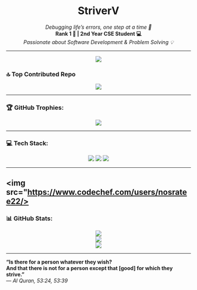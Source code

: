 <h1 align="center">StriverV</h1>
<p align="center">
  <em>Debugging life’s errors, one step at a time 🧩</em> <br/>
  <strong>Rank 1 🏅 | 2nd Year CSE Student 💻</strong> <br/>
  <em>Passionate about Software Development & Problem Solving 💡</em>
</p>

---
<div align="center">
  <img src="https://profile-counter.glitch.me/StriverV/count.svg?"  />
</div>

### 🔝 Top Contributed Repo
<p align="center">
  <img src="https://github-contributor-stats.vercel.app/api?username=StriverV&limit=5&theme=tokyonight&combine_all_yearly_contributions=true"/>
</p>

---
### 🏆 GitHub Trophies:
<p align="center">
  <img src="https://github-profile-trophy.vercel.app/?username=StriverV&theme=radical&no-frame=false&no-bg=true&margin-w=4"/>
</p>

---
### 💻 Tech Stack:
<p align="center">
  <img src="https://img.shields.io/badge/c-%2300599C.svg?style=for-the-badge&logo=c&logoColor=white"/>
  <img src="https://img.shields.io/badge/c++-%2300599C.svg?style=for-the-badge&logo=c%2B%2B&logoColor=white"/>
  <img src="https://img.shields.io/badge/python-3670A0?style=for-the-badge&logo=python&logoColor=ffdd54"/>
</p>

---
##
<img src="https://www.codechef.com/users/nosratee22/>
---
### 📊 GitHub Stats:
<p align="center">
  <img src="https://github-readme-stats.vercel.app/api?username=StriverV&theme=dark&hide_border=false&include_all_commits=false&count_private=false"/>
  <br/>
  <img src="https://nirzak-streak-stats.vercel.app/?user=StriverV&theme=dark&hide_border=false"/>
  <br/>
  <img src="https://github-readme-stats.vercel.app/api/top-langs/?username=StriverV&theme=dark&hide_border=false&layout=compact"/>
</p>

---

<p align="left"><strong>“Is there for a person whatever they wish?<br>
And that there is not for a person except that [good] for which they strive.”</strong><br>
— <em>Al Quran, 53:24, 53:39</em></p>


                


